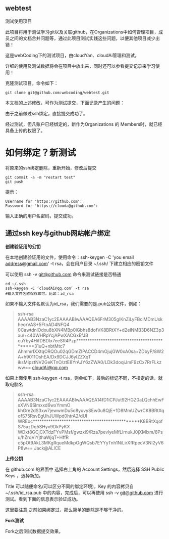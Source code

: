 ## webtest ##

测试使用项目

此项目将用于测试学习git以及关联github，在Organizations中如何管理项目，成员之间的文档合并问题等，通过此项目测试实践这些问题，以便其他项目减少出错！

这是webCoding下的测试项目，由cloudYan、cloudAi管理和测试。

详细的使用及测试数据将会在项目中放出来，同时还可以参看提交记录来学习使用！

克隆测试项目，命令如下：

    git clone git@github.com:webcoding/webtest.git

本文档的上述修改，可作为测试提交，下面记录产生的问题：

由于之前做过ssh绑定，直接提交成功了。

经过测试，但凡账户已经绑定的，新作为Organizations 的 Members时，就已经具备上传的权限了。

# 如何绑定？新测试 #

将原来的ssh绑定删除，重新开始，修改后提交

    git commit -a -m "restart test"
    git push

提示：

    Username for 'https://github.com':
	Password for 'https://clouda@github.com':

输入正确的用户名密码，提交成功。

## 通过ssh key与github网站帐户绑定 ##

**创建验证用的公钥**

在本地创建验证用的文件，使用命令：ssh-keygen -C 'you email address@gmail.com' -t rsa，会在用户目录 ~/.ssh/ 下建立相应的密钥文件

可以使用 ssh -v git@github.com 命令来测试链接是否畅通

    cd ~/.ssh
    ssh-keygen -C ‘cloudAi@qq.com’ -t rsa
    #输入文件名称保存即可，比如：id_rsa

如果不输入文件名默认为id_rsa，我们需要的是.pub公钥文件，例如：

> ssh-rsa AAAAB3NzaC1yc2EAAAABIwAAAQEA6FrM305gIKnZiLyFBciMDmUskheorVAS+5FtnAD4NFQ4
> 0CawtdnlOdxu8bXN4MBp0lGbhs8dofVK8BRtXY+d2elNMB3D6NZ3p3xu/+c40WHRpYcjAPwXACGxEfJB
> cuYby4HifDBDIx7eeSR4Pzp*********************************************31uQ+nbtMtc7
> AhmmrIXXtqORQOu02qGDmZIPACCD4mOjujGW0xA0sa+ZDbyP/8W2A+h9011OshEA/Dx9DCJJ6yIZZXqT
> iksMipztNV2GeKTnO/ztE8YrAJY6zZWA0/LDk3doqiJmF9zCx7RrFLkzww== cloudAi@qq.com

如果上面使用 ssh-keygen -t rsa，则会如下，最后的标记不同，不指定的话，就取电脑名

> ssh-rsa AAAAB3NzaC1yc2EAAAABIwAAAQEA14fD1iCPJut92HGZ0aLQchhEwFsXVN6SImxxd6wxYmmO
> khGre2dS3xw7jewwmDu5o8yuvySEw0u8QjE+1D8MmUZwrCK8BRtXqofS75RsvEgUhJUWpd0htrA2/dUl
> WREoc***********************************************K8BRtXqofS75azDq5SHyx9DkPyKX
> WDxt8GCjCXTdzFYvPMsf/gwzxi9/Rza7pevlyeMfLlrnukJ0jXMlxm/8Psu/hZrqViYjthaWjqT+HffR
> c5pOt9AkL3MKgRqueMdkpOgWQsb7EYYyTnh1NiLirXfRpecV3NI2yV6P8w== Jack@ALICE

**上传公钥**

在 github.com 的界面中 选择右上角的 Account Settings，然后选择 SSH Public Keys ，选择新加。

Title 可以随便命名(可以区分不同的绑定环境)，Key 的内容拷贝自 ~/.ssh/id_rsa.pub 中的内容，完成后，可以再使用 ssh -v git@github.com 进行测试。看到下面的信息表示验证成功。


这里要注意,之前如果绑定过，那么简单的删除是不够干净的。

**Fork测试**

Fork之后测试数据提交效果。





